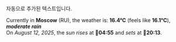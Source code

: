 
자동으로 추가된 텍스트입니다.

<!--START_SECTION:weather:moscow-->
Currently in **Moscow** (RU), the weather is: **16.4°C** (feels like **16.1°C**), ***moderate rain***<br/>
On *August 12, 2025*, the *sun rises* at 🌅**04:55** and *sets* at 🌇**20:13**.
<!--END_SECTION:weather-->
